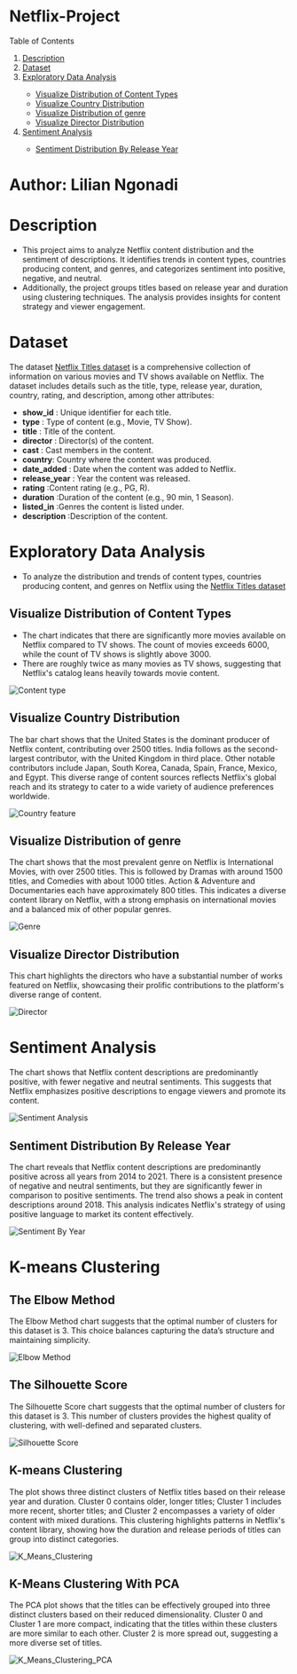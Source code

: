 # Netflix-Project
<!-- About The Project -->

<a name="readme-top"></a>

<!-- TABLE OF CONTENTS -->


<summary>Table of Contents</summary>
<ol>
  <li><a href="#description">Description</a></li>
  <li><a href="#dataset">Dataset</a></li>
     <li><a href="#exploratory-data-analysis">Exploratory Data Analysis</a></li>
    <ul>
      <li><a href="#visualize-distribution-of-content-types">Visualize Distribution of Content Types</a></li>
      <li><a href="#visualize-country-distribution">Visualize Country Distribution</a></li>
      <li><a href="visualize -distribution-of-genre">Visualize  Distribution of genre</a></li>  
      <li><a href="visualize-director-distribution">Visualize Director Distribution</a></li> 
      </ul>
      <li><a href="sentiment-analysis">Sentiment Analysis</a></li> 
  <ul>
       <li><a href="sentiment-distribution-by-release-year">Sentiment Distribution By Release Year</a></li>
    </ul>
  </li>
  </li>
</ol>


# Author: Lilian Ngonadi

# Description

- This project aims to analyze Netflix content distribution and the sentiment of descriptions. It identifies trends in content types, countries producing content, and genres, and categorizes sentiment into positive, negative, and neutral.
- Additionally, the project groups titles based on release year and duration using clustering techniques. The analysis provides insights for content strategy and viewer engagement.

# Dataset

The dataset [Netflix  Titles dataset](https://www.kaggle.com/datasets/shivamb/netflix-shows?resource=download&select=netflix_titles.csv) is a comprehensive collection of information on various movies and TV shows available on Netflix. The dataset includes details such as the title, type, release year, duration, country, rating, and description, among other attributes:

- **show_id** :  Unique identifier for each title.
- **type** : Type of content (e.g., Movie, TV Show).
- **title** : Title of the content.
- **director** : Director(s) of the content.
- **cast** : Cast members in the content.
- **country**: Country where the content was produced.
- **date_added** : Date when the content was added to Netflix.
- **release_year** : Year the content was released.
- **rating** :Content rating (e.g., PG, R).
- **duration** :Duration of the content (e.g., 90 min, 1 Season).
- **listed_in** :Genres the content is listed under.
- **description** :Description of the content.

# Exploratory Data Analysis
* To analyze the distribution and trends of content types, countries producing content, and genres on Netflix using the [Netflix  Titles dataset](https://www.kaggle.com/datasets/shivamb/netflix-shows?resource=download&select=netflix_titles.csv)
## Visualize Distribution of Content Types
- The chart indicates that there are significantly more movies available on Netflix compared to TV shows. The count of movies exceeds 6000, while the count of TV shows is slightly above 3000.
- There are roughly twice as many movies as TV shows, suggesting that Netflix's catalog leans heavily towards movie content.

![Content type](Contenttype.png "Content type")

## Visualize Country Distribution

The bar chart shows that the United States is the dominant producer of Netflix content, contributing over 2500 titles. India follows as the second-largest contributor, with the United Kingdom in third place. Other notable contributors include Japan, South Korea, Canada, Spain, France, Mexico, and Egypt. This diverse range of content sources reflects Netflix's global reach and its strategy to cater to a wide variety of audience preferences worldwide.

![ Country feature](Countryfeature.png "Country feature")

## Visualize  Distribution of genre

The  chart shows that the most prevalent genre on Netflix is International Movies, with over 2500 titles. This is followed by Dramas with around 1500 titles, and Comedies with about 1000 titles. Action & Adventure and Documentaries each have approximately 800 titles. This indicates a diverse content library on Netflix, with a strong emphasis on international movies and a balanced mix of other popular genres.

![Genre](genre.png "Genre")

## Visualize Director Distribution

This chart highlights the directors who have a substantial number of works featured on Netflix, showcasing their prolific contributions to the platform's diverse range of content.

![Director](director.png "Director")

# Sentiment Analysis

The chart shows that Netflix content descriptions are predominantly positive, with fewer negative and neutral sentiments. This suggests that Netflix emphasizes positive descriptions to engage viewers and promote its content.

![Sentiment Analysis](SentimentAnalysis.png "Sentiment Analysis")

## Sentiment Distribution By Release Year


The chart reveals that Netflix content descriptions are predominantly positive across all years from 2014 to 2021. There is a consistent presence of negative and neutral sentiments, but they are significantly fewer in comparison to positive sentiments. The trend also shows a peak in content descriptions around 2018. This analysis indicates Netflix's strategy of using positive language to market its content effectively.

![Sentiment By Year](Sentiment_by_year.png "Sentiment By Year")

# K-means Clustering


## The Elbow Method 

The Elbow Method chart suggests that the optimal number of clusters for this dataset is 3. This choice balances capturing the data’s structure and maintaining simplicity.

![Elbow Method](Elbowmethod.png "Elbow Method")

## The Silhouette Score 

The Silhouette Score chart suggests that the optimal number of clusters for this dataset is 3. This number of clusters provides the highest quality of clustering, with well-defined and separated clusters.

![Silhouette Score](Silhouettescore.png "Silhouette Score")

## K-means Clustering

The plot shows three distinct clusters of Netflix titles based on their release year and duration. Cluster 0 contains older, longer titles; Cluster 1 includes more recent, shorter titles; and Cluster 2 encompasses a variety of older content with mixed durations. This clustering highlights patterns in Netflix's content library, showing how the duration and release periods of titles can group into distinct categories.

![ K_Means_Clustering]( K_means_clustering.png "K_Means_Clustering")

## K-Means Clustering With PCA

The PCA plot shows that the titles can be effectively grouped into three distinct clusters based on their reduced dimensionality. Cluster 0 and Cluster 1 are more compact, indicating that the titles within these clusters are more similar to each other. Cluster 2 is more spread out, suggesting a more diverse set of titles.

![K_Means_Clustering_PCA](K_means_Clustering_PCA.png "K_means_Clustering_PCA")


